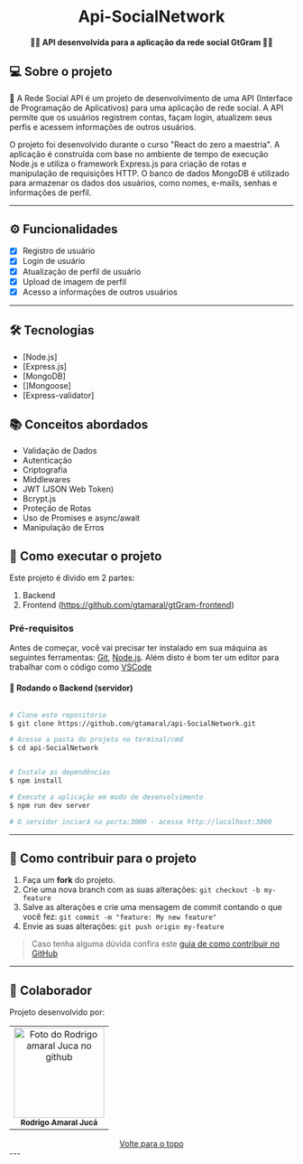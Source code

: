 </p>
<h1 align="center">
    Api-SocialNetwork 
</h1>

<h4 align="center"> 
	📖📓  API desenvolvida para a aplicação da rede social GtGram  📓📖
</h4>


</p>


## 💻 Sobre o projeto

🔎 A Rede Social API é um projeto de desenvolvimento de uma API (Interface de Programação de Aplicativos) para uma aplicação de rede social. A API permite que os usuários registrem contas, façam login, atualizem seus perfis e acessem informações de outros usuários.




O projeto foi desenvolvido durante o curso "React do zero a maestria". A aplicação é construída com base no ambiente de tempo de execução Node.js e utiliza o framework Express.js para criação de rotas e manipulação de requisições HTTP. O banco de dados MongoDB é utilizado para armazenar os dados dos usuários, como nomes, e-mails, senhas e informações de perfil.



---

## ⚙️ Funcionalidades

- [x] Registro de usuário
- [x] Login de usuário
- [x] Atualização de perfil de usuário
- [x] Upload de imagem de perfil
- [x] Acesso a informações de outros usuários

---
## 🛠 Tecnologias
- [Node.js]
- [Express.js]
- [MongoDB]
- []Mongoose]
- [Express-validator]

## 📚 Conceitos abordados

- Validação de Dados
- Autenticação 
- Criptografia
- Middlewares
- JWT (JSON Web Token)
- Bcrypt.js
- Proteção de Rotas
- Uso de Promises e async/await
- Manipulação de Erros

## 🚀 Como executar o projeto

Este projeto é divido em 2 partes:
1. Backend 
2. Frontend (https://github.com/gtamaral/gtGram-frontend)


### Pré-requisitos

Antes de começar, você vai precisar ter instalado em sua máquina as seguintes ferramentas:
[Git](https://git-scm.com), [Node.js](https://nodejs.org/en/). 
Além disto é bom ter um editor para trabalhar com o código como [VSCode](https://code.visualstudio.com/)

#### 🎲 Rodando o Backend (servidor)

```bash

# Clone este repositório
$ git clone https://github.com/gtamaral/api-SocialNetwork.git

# Acesse a pasta do projeto no terminal/cmd
$ cd api-SocialNetwork


# Instale as dependências
$ npm install

# Execute a aplicação em modo de desenvolvimento
$ npm run dev server

# O servidor inciará na porta:3000 - acesse http://localhost:3000 

```
---


    

## 💪 Como contribuir para o projeto

1. Faça um **fork** do projeto.
2. Crie uma nova branch com as suas alterações: `git checkout -b my-feature`
3. Salve as alterações e crie uma mensagem de commit contando o que você fez: `git commit -m "feature: My new feature"`
4. Envie as suas alterações: `git push origin my-feature`
> Caso tenha alguma dúvida confira este [guia de como contribuir no GitHub](./CONTRIBUTING.md)

---

## 🤝 Colaborador

Projeto desenvolvido por:

<table>
  <tr>
    <td align="center">
      <a href="#">
        <img src="https://github.com/gtamaral.png" width="160px;" alt="Foto do Rodrigo amaral Juca no github"/><br>
        <sub>
          <b>Rodrigo Amaral Jucá</b>
        </sub>
      </a>
    </td>
  </tr>
</table>


<div align="center">
  <a href="#top">Volte para o topo</a>
</div>
---


